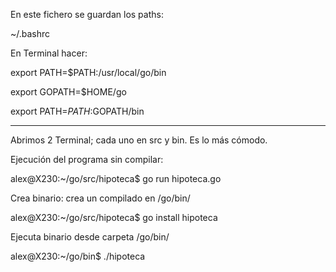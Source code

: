 En este fichero se guardan los paths:

~/.bashrc

En Terminal hacer:

export PATH=$PATH:/usr/local/go/bin

export GOPATH=$HOME/go

export PATH=$PATH:$GOPATH/bin

------

Abrimos 2 Terminal; cada uno en src y bin. Es lo más cómodo.

Ejecución del programa sin compilar:

alex@X230:~/go/src/hipoteca$ go run hipoteca.go

Crea binario:
crea un compilado en /go/bin/ 

alex@X230:~/go/src/hipoteca$ go install hipoteca

Ejecuta binario desde carpeta /go/bin/

alex@X230:~/go/bin$ ./hipoteca
